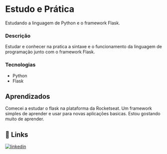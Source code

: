 
# Estudo e Prática
Estudando a linguagem de Python e o framework Flask.

### Descrição

Estudar e conhecer na pratica a sintaxe e o funcionamento da linguagem de programação junto com o framework Flask.


### Tecnologias
- Python
- Flask


## Aprendizados

Comecei a estudar o flask na plataforma da Rocketseat. Um framework simples de aprender e usar para novas aplicações basicas. Estou gostando muito de aprender.


## 🔗 Links

[![linkedin](https://img.shields.io/badge/linkedin-0A66C2?style=for-the-badge&logo=linkedin&logoColor=white)](https://www.linkedin.com/in/marcio-roberto-89535b22/)



